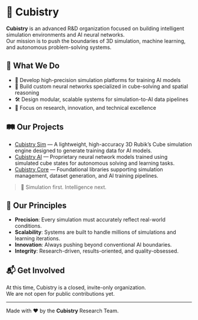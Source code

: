 # 🧩 Cubistry

**Cubistry** is an advanced R&D organization focused on building intelligent simulation environments and AI neural networks.  
Our mission is to push the boundaries of 3D simulation, machine learning, and autonomous problem-solving systems.

## 🚀 What We Do

- 🎲 Develop high-precision simulation platforms for training AI models
- 🧠 Build custom neural networks specialized in cube-solving and spatial reasoning
- 🛠️ Design modular, scalable systems for simulation-to-AI data pipelines
- 🔬 Focus on research, innovation, and technical excellence

## 🛤️ Our Projects

- [Cubistry Sim](https://github.com/cubistry/cubistry-sim) — A lightweight, high-accuracy 3D Rubik’s Cube simulation engine designed to generate training data for AI models.
- [Cubistry AI](https://github.com/cubistry/cubistry-ai) — Proprietary neural network models trained using simulated cube states for autonomous solving and learning tasks.
- [Cubistry Core](https://github.com/cubistry/cubistry-core) — Foundational libraries supporting simulation management, dataset generation, and AI training pipelines.

> 🧠 Simulation first. Intelligence next.

## 📜 Our Principles

- **Precision**: Every simulation must accurately reflect real-world conditions.
- **Scalability**: Systems are built to handle millions of simulations and learning iterations.
- **Innovation**: Always pushing beyond conventional AI boundaries.
- **Integrity**: Research-driven, results-oriented, and quality-obsessed.

## 📬 Get Involved

At this time, Cubistry is a closed, invite-only organization.  
We are not open for public contributions yet.

---

Made with ❤️ by the **Cubistry** Research Team.
